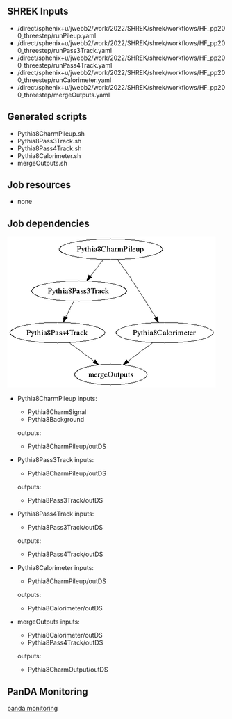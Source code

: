 ## SHREK Inputs
- /direct/sphenix+u/jwebb2/work/2022/SHREK/shrek/workflows/HF_pp200_threestep/runPileup.yaml
- /direct/sphenix+u/jwebb2/work/2022/SHREK/shrek/workflows/HF_pp200_threestep/runPass3Track.yaml
- /direct/sphenix+u/jwebb2/work/2022/SHREK/shrek/workflows/HF_pp200_threestep/runPass4Track.yaml
- /direct/sphenix+u/jwebb2/work/2022/SHREK/shrek/workflows/HF_pp200_threestep/runCalorimeter.yaml
- /direct/sphenix+u/jwebb2/work/2022/SHREK/shrek/workflows/HF_pp200_threestep/mergeOutputs.yaml
## Generated scripts
- Pythia8CharmPileup.sh
- Pythia8Pass3Track.sh
- Pythia8Pass4Track.sh
- Pythia8Calorimeter.sh
- mergeOutputs.sh
## Job resources
- none
## Job dependencies
![Workflow graph](workflow.png)
- Pythia8CharmPileup
  inputs:
  - Pythia8CharmSignal
  - Pythia8Background

  outputs:
  - Pythia8CharmPileup/outDS
- Pythia8Pass3Track
  inputs:
  - Pythia8CharmPileup/outDS

  outputs:
  - Pythia8Pass3Track/outDS
- Pythia8Pass4Track
  inputs:
  - Pythia8Pass3Track/outDS

  outputs:
  - Pythia8Pass4Track/outDS
- Pythia8Calorimeter
  inputs:
  - Pythia8CharmPileup/outDS

  outputs:
  - Pythia8Calorimeter/outDS
- mergeOutputs
  inputs:
  - Pythia8Calorimeter/outDS
  - Pythia8Pass4Track/outDS

  outputs:
  - Pythia8CharmOutput/outDS
## PanDA Monitoring
[panda monitoring](https://panda-doma.cern.ch/tasks/?taskname=user.jwebb2.sP22p-pileup20-test1_*)
